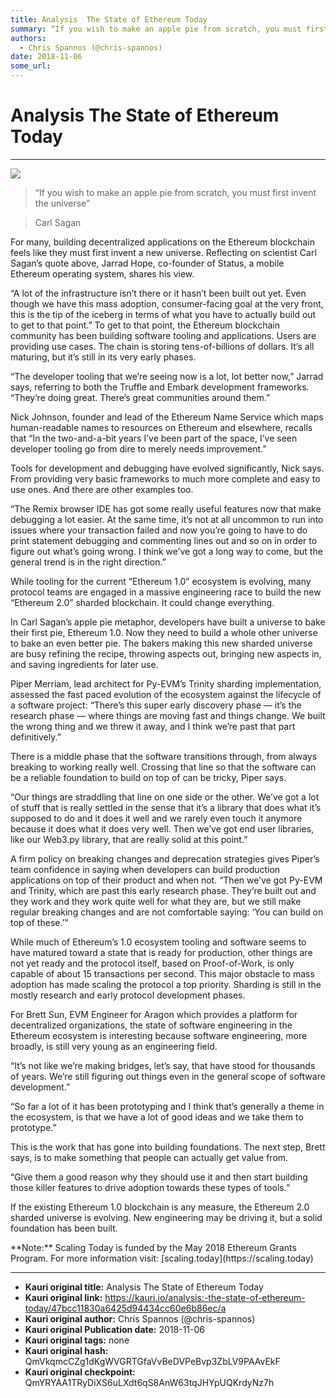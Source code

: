 ```yaml
---
title: Analysis  The State of Ethereum Today
summary: “If you wish to make an apple pie from scratch, you must first invent the universe” Carl Sagan
authors:
  - Chris Spannos (@chris-spannos)
date: 2018-11-06
some_url: 
---
```


# Analysis  The State of Ethereum Today



----


![](https://cdn-images-1.medium.com/max/1600/1*F75TP__0jpBZa9gc0tDPOQ.png)

> “If you wish to make an apple pie from scratch, you must first invent the universe”

> Carl Sagan

<p>For many, building decentralized applications on the Ethereum blockchain feels like they must first invent a new universe. Reflecting on scientist Carl Sagan’s quote above, Jarrad Hope, co-founder of Status, a mobile Ethereum operating system, shares his view.


<p>“A lot of the infrastructure isn’t there or it hasn’t been built out yet. Even though we have this mass adoption, consumer-facing goal at the very front, this is the tip of the iceberg in terms of what you have to actually build out to get to that point.”
To get to that point, the Ethereum blockchain community has been building software tooling and applications. Users are providing use cases. The chain is storing tens-of-billions of dollars. It’s all maturing, but it’s still in its very early phases.


<p>“The developer tooling that we’re seeing now is a lot, lot better now,” Jarrad says, referring to both the Truffle and Embark development frameworks. “They’re doing great. There’s great communities around them.”


<p>Nick Johnson, founder and lead of the Ethereum Name Service which maps human-readable names to resources on Ethereum and elsewhere, recalls that “In the two-and-a-bit years I’ve been part of the space, I’ve seen developer tooling go from dire to merely needs improvement.”


<p>Tools for development and debugging have evolved significantly, Nick says. From providing very basic frameworks to much more complete and easy to use ones. And there are other examples too.


<p>“The Remix browser IDE has got some really useful features now that make debugging a lot easier. At the same time, it’s not at all uncommon to run into issues where your transaction failed and now you’re going to have to do print statement debugging and commenting lines out and so on in order to figure out what’s going wrong. I think we’ve got a long way to come, but the general trend is in the right direction.”


<p>While tooling for the current “Ethereum 1.0” ecosystem is evolving, many protocol teams are engaged in a massive engineering race to build the new “Ethereum 2.0” sharded blockchain. It could change everything.


<p>In Carl Sagan’s apple pie metaphor, developers have built a universe to bake their first pie, Ethereum 1.0. Now they need to build a whole other universe to bake an even better pie. The bakers making this new sharded universe are busy refining the recipe, throwing aspects out, bringing new aspects in, and saving ingredients for later use.


<p>Piper Merriam, lead architect for Py-EVM’s Trinity sharding implementation, assessed the fast paced evolution of the ecosystem against the lifecycle of a software project: “There’s this super early discovery phase — it’s the research phase — where things are moving fast and things change. We built the wrong thing and we threw it away, and I think we’re past that part definitively.”


<p>There is a middle phase that the software transitions through, from always breaking to working really well. Crossing that line so that the software can be a reliable foundation to build on top of can be tricky, Piper says.


<p>“Our things are straddling that line on one side or the other. We’ve got a lot of stuff that is really settled in the sense that it’s a library that does what it’s supposed to do and it does it well and we rarely even touch it anymore because it does what it does very well. Then we’ve got end user libraries, like our Web3.py library, that are really solid at this point.”


<p>A firm policy on breaking changes and deprecation strategies gives Piper’s team confidence in saying when developers can build production applications on top of their product and when not. “Then we’ve got Py-EVM and Trinity, which are past this early research phase. They’re built out and they work and they work quite well for what they are, but we still make regular breaking changes and are not comfortable saying: ‘You can build on top of these.’”


<p>While much of Ethereum’s 1.0 ecosystem tooling and software seems to have matured toward a state that is ready for production, other things are not yet ready and the protocol itself, based on Proof-of-Work, is only capable of about 15 transactions per second. This major obstacle to mass adoption has made scaling the protocol a top priority. Sharding is still in the mostly research and early protocol development phases.


<p>For Brett Sun, EVM Engineer for Aragon which provides a platform for decentralized organizations, the state of software engineering in the Ethereum ecosystem is interesting because software engineering, more broadly, is still very young as an engineering field.


<p>“It’s not like we’re making bridges, let’s say, that have stood for thousands of years. We’re still figuring out things even in the general scope of software development.”


<p>“So far a lot of it has been prototyping and I think that’s generally a theme in the ecosystem, is that we have a lot of good ideas and we take them to prototype.”


<p>This is the work that has gone into building foundations. The next step, Brett says, is to make something that people can actually get value from.


<p>“Give them a good reason why they should use it and then start building those killer features to drive adoption towards these types of tools.”


<p>If the existing Ethereum 1.0 blockchain is any measure, the Ethereum 2.0 sharded universe is evolving. New engineering may be driving it, but a solid foundation has been built.


<p> **Note:** Scaling Today is funded by the May 2018 Ethereum Grants Program. For more information visit: [scaling.today](https://scaling.today) 



---

- **Kauri original title:** Analysis  The State of Ethereum Today
- **Kauri original link:** https://kauri.io/analysis:-the-state-of-ethereum-today/47bcc11830a6425d94434cc60e6b86ec/a
- **Kauri original author:** Chris Spannos (@chris-spannos)
- **Kauri original Publication date:** 2018-11-06
- **Kauri original tags:** none
- **Kauri original hash:** QmVkqmcCZg1dKgWVGRTGfaVvBeDVPeBvp3ZbLV9PAAvEkF
- **Kauri original checkpoint:** QmYRYAA1TRyDiXS6uLXdt6qS8AnW63tqJHYpUQKrdyNz7h



